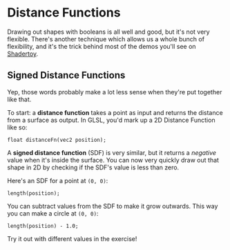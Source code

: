 # Distance Functions

Drawing out shapes with booleans is all well and good, but it's not very flexible. There's another technique which allows us a whole bunch of flexibility, and it's the trick behind most of the demos you'll see on [Shadertoy](https://shadertoy.com/).

## Signed Distance Functions

Yep, those words probably make a lot less sense when they're put together like that.

To start: a **distance function** takes a point as input and returns the distance from a surface as output. In GLSL, you'd mark up a 2D Distance Function like so:

`float distanceFn(vec2 position);`

A **signed distance function** (SDF) is very similar, but it returns a *negative* value when it's inside the surface. You can now very quickly draw out that shape in 2D by checking if the SDF's value is less than zero.

Here's an SDF for a point at `(0, 0)`:

`length(position);`

You can subtract values from the SDF to make it grow outwards. This way you can make a circle at `(0, 0)`:

`length(position) - 1.0;`

Try it out with different values in the exercise!
